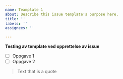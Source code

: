```yaml
---
name: Teamplate 1
about: Describe this issue template's purpose here.
title: ''
labels: ''
assignees: ''

---
```


**Testing av template ved opprettelse av issue**

- [ ] Oppgave 1
- [ ] Oppgave 2

> Text that is a quote
